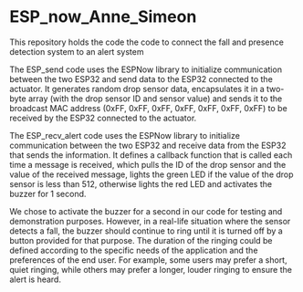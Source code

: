 # ESP_now_Anne_Simeon
This repository holds the code the code to connect the fall and presence detection system to an alert system

The ESP_send code uses the ESPNow library to initialize communication between the two ESP32 and send data to the ESP32 connected to the actuator. It generates random drop sensor data, encapsulates it in a two-byte array (with the drop sensor ID and sensor value) and sends it to the broadcast MAC address (0xFF, 0xFF, 0xFF, 0xFF, 0xFF, 0xFF, 0xFF) to be received by the ESP32 connected to the actuator.

The ESP_recv_alert code uses the ESPNow library to initialize communication between the two ESP32 and receive data from the ESP32 that sends the information. It defines a callback function that is called each time a message is received, which pulls the ID of the drop sensor and the value of the received message, lights the green LED if the value of the drop sensor is less than 512, otherwise lights the red LED and activates the buzzer for 1 second.

We chose to activate the buzzer for a second in our code for testing and demonstration purposes. However, in a real-life situation where the sensor detects a fall, the buzzer should continue to ring until it is turned off by a button provided for that purpose. The duration of the ringing could be defined according to the specific needs of the application and the preferences of the end user. For example, some users may prefer a short, quiet ringing, while others may prefer a longer, louder ringing to ensure the alert is heard.

